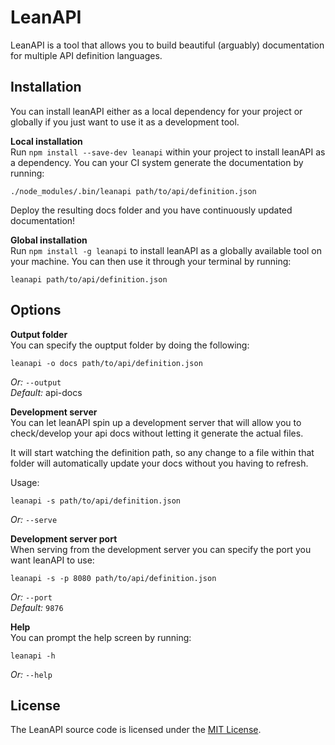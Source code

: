 # LeanAPI

LeanAPI is a tool that allows you to build beautiful (arguably) documentation for multiple API definition languages. 

## Installation

You can install leanAPI either as a local dependency for your project or globally if you just want to use it as a development tool.

**Local installation**  
Run `npm install --save-dev leanapi` within your project to install leanAPI as a dependency. You can your CI system generate the documentation by running:

```
./node_modules/.bin/leanapi path/to/api/definition.json
```

Deploy the resulting docs folder and you have continuously updated documentation!

**Global installation**  
Run `npm install -g leanapi` to install leanAPI as a globally available tool on your machine. You can then use it through your terminal by running:

```
leanapi path/to/api/definition.json
```

## Options

**Output folder**  
You can specify the ouptput folder by doing the following:
```
leanapi -o docs path/to/api/definition.json
```
*Or:* `--output`  
*Default:* api-docs

**Development server**  
You can let leanAPI spin up a development server that will allow you to check/develop your api docs without letting it generate the actual files.

It will start watching the definition path, so any change to a file within that folder will automatically update your docs without you having to refresh.

Usage:
```
leanapi -s path/to/api/definition.json
```
*Or:* `--serve`

**Development server port**  
When serving from the development server you can specify the port you want leanAPI to use:

```
leanapi -s -p 8080 path/to/api/definition.json
```

*Or:* `--port`  
*Default:* `9876`

**Help**  
You can prompt the help screen by running:
```
leanapi -h
```

*Or:* `--help`

## License
The LeanAPI source code is licensed under the [MIT License](https://github.com/bastuijnman/leanapi/blob/master/LICENSE).